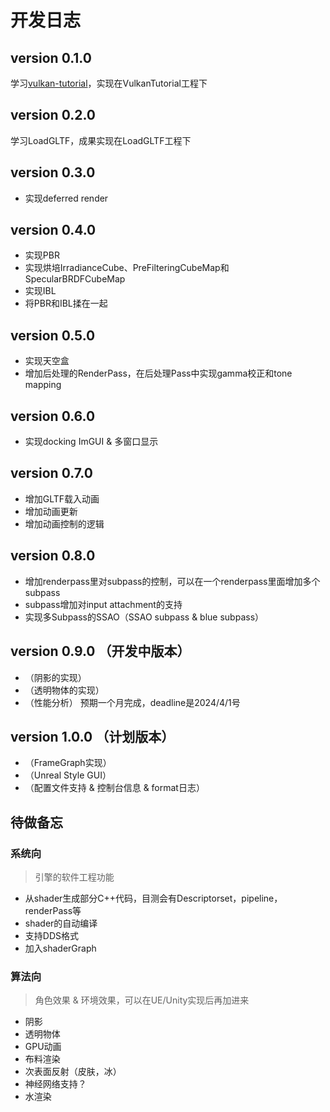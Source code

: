 # 开发日志

## version 0.1.0

学习[vulkan-tutorial](https://vulkan-tutorial.com/)，实现在VulkanTutorial工程下

## version 0.2.0

 学习LoadGLTF，成果实现在LoadGLTF工程下

## version 0.3.0

* 实现deferred render

## version 0.4.0

* 实现PBR
* 实现烘培IrradianceCube、PreFilteringCubeMap和SpecularBRDFCubeMap
* 实现IBL
* 将PBR和IBL揉在一起

## version 0.5.0

* 实现天空盒
* 增加后处理的RenderPass，在后处理Pass中实现gamma校正和tone mapping

## version 0.6.0

* 实现docking ImGUI & 多窗口显示

## version 0.7.0

* 增加GLTF载入动画
* 增加动画更新
* 增加动画控制的逻辑

## version 0.8.0

* 增加renderpass里对subpass的控制，可以在一个renderpass里面增加多个subpass
* subpass增加对input attachment的支持
* 实现多Subpass的SSAO（SSAO subpass & blue subpass）

## version 0.9.0 （开发中版本）

* （阴影的实现）
* （透明物体的实现）
* （性能分析）
预期一个月完成，deadline是2024/4/1号

## version 1.0.0 （计划版本）

* （FrameGraph实现）
* （Unreal Style GUI）
* （配置文件支持 & 控制台信息 & format日志）

## 待做备忘

### 系统向

> 引擎的软件工程功能

* 从shader生成部分C++代码，目测会有Descriptorset，pipeline，renderPass等
* shader的自动编译
* 支持DDS格式
* 加入shaderGraph

### 算法向

> 角色效果 & 环境效果，可以在UE/Unity实现后再加进来

* 阴影
* 透明物体
* GPU动画
* 布料渲染
* 次表面反射（皮肤，冰）
* 神经网络支持？
* 水渲染